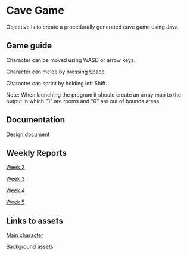 # Cave Game
Objective is to create a procedurally generated cave game using Java.

## Game guide

Character can be moved using WASD or arrow keys.

Character can melee by pressing Space.

Character can sprint by holding left Shift.

Note: When launching the program it should create an array map to the output in which "1" are rooms and "0" are out of bounds areas.

## Documentation

[Design document](https://github.com/ViMuilu/CaveGame/blob/main/documents/design_document.md)

## Weekly Reports
[Week 2](https://github.com/ViMuilu/CaveGame/blob/main/documents/week2report.md)

[Week 3](https://github.com/ViMuilu/CaveGame/blob/main/documents/week3report.md)

[Week 4](https://github.com/ViMuilu/CaveGame/blob/main/documents/week4report.md)

[Week 5](https://github.com/ViMuilu/CaveGame/blob/main/documents/week5report.md)

## Links to assets

[Main character](https://gamekrazzy.itch.io/8-direction-top-down-character)

[Background assets](https://szadiart.itch.io/rogue-fantasy-catacombs)

